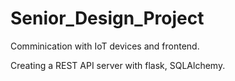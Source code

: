 # Senior_Design_Project

Comminication with IoT devices and frontend. 

Creating a REST API server with flask, SQLAlchemy.
